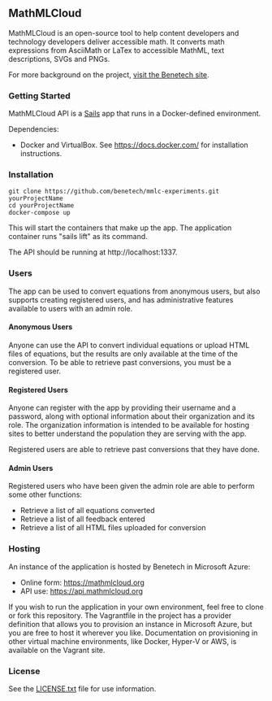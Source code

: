 ## MathMLCloud

MathMLCloud is an open-source tool to help content developers and technology developers deliver accessible math. It converts math expressions from AsciiMath or LaTex to accessible MathML, text descriptions, SVGs and PNGs.

For more background on the project, [visit the Benetech site](http://benetech.org/our-programs/literacy/born-accessible/mathml-cloud/).

### Getting Started

MathMLCloud API is a [Sails](http://sailsjs.org) app that runs in a Docker-defined environment.

Dependencies:

  - Docker and VirtualBox. See https://docs.docker.com/ for installation instructions.

### Installation

```
git clone https://github.com/benetech/mmlc-experiments.git yourProjectName
cd yourProjectName
docker-compose up
```

This will start the containers that make up the app. The application container runs "sails lift" as its command.

The API should be running at http://localhost:1337.

### Users

The app can be used to convert equations from anonymous users, but also supports creating registered users, and has administrative features available to users with an admin role.

#### Anonymous Users

Anyone can use the API to convert individual equations or upload HTML files of equations, but the results are only available at the time of the conversion. To be able to retrieve past conversions, you must be a registered user.

#### Registered Users

Anyone can register with the app by providing their username and a password, along with optional information about their organization and its role. The organization information is intended to be available for hosting sites to better understand the population they are serving with the app.

Registered users are able to retrieve past conversions that they have done.

#### Admin Users

Registered users who have been given the admin role are able to perform some other functions:
* Retrieve a list of all equations converted
* Retrieve a list of all feedback entered
* Retrieve a list of all HTML files uploaded for conversion

### Hosting

An instance of the application is hosted by Benetech in Microsoft Azure:
* Online form: https://mathmlcloud.org
* API use: https://api.mathmlcloud.org

If you wish to run the application in your own environment, feel free to clone or fork this repository. The Vagrantfile in the project has a provider definition that allows you to provision an instance in Microsoft Azure, but you are free to host it wherever you like. Documentation on provisioning in other virtual machine environments, like Docker, Hyper-V or AWS, is available on the Vagrant site.

### License

See the [LICENSE.txt](LICENSE.txt) file for use information.
